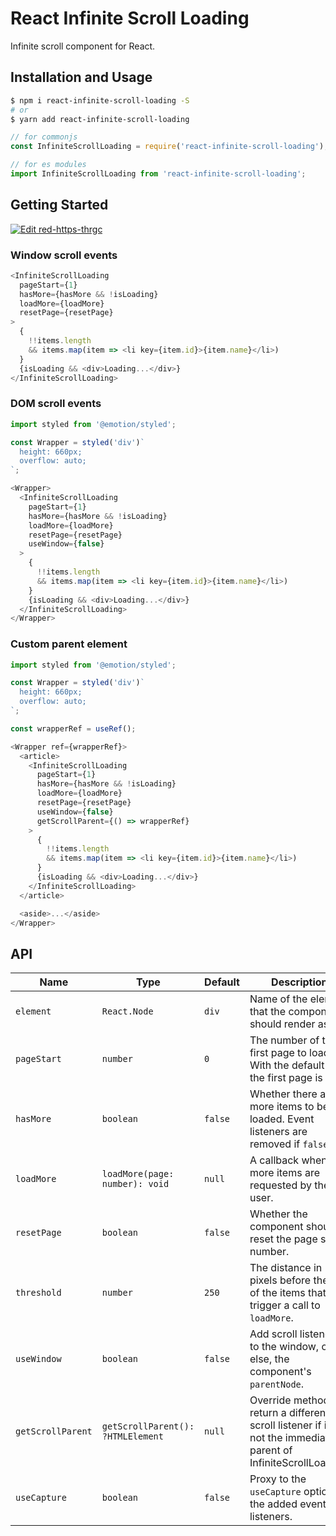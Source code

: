 # React Infinite Scroll Loading

Infinite scroll component for React.

## Installation and Usage

```bash
$ npm i react-infinite-scroll-loading -S
# or
$ yarn add react-infinite-scroll-loading
```

```js
// for commonjs
const InfiniteScrollLoading = require('react-infinite-scroll-loading');

// for es modules
import InfiniteScrollLoading from 'react-infinite-scroll-loading';
```

## Getting Started

[![Edit red-https-thrgc](https://codesandbox.io/static/img/play-codesandbox.svg)](https://codesandbox.io/s/red-https-thrgc?fontsize=14)

### Window scroll events

```js
<InfiniteScrollLoading
  pageStart={1}
  hasMore={hasMore && !isLoading}
  loadMore={loadMore}
  resetPage={resetPage}
>
  {
    !!items.length
    && items.map(item => <li key={item.id}>{item.name}</li>)
  }
  {isLoading && <div>Loading...</div>}
</InfiniteScrollLoading>
```

### DOM scroll events

```js
import styled from '@emotion/styled';

const Wrapper = styled('div')`
  height: 660px;
  overflow: auto;
`;

<Wrapper>
  <InfiniteScrollLoading
    pageStart={1}
    hasMore={hasMore && !isLoading}
    loadMore={loadMore}
    resetPage={resetPage}
    useWindow={false}
  >
    {
      !!items.length
      && items.map(item => <li key={item.id}>{item.name}</li>)
    }
    {isLoading && <div>Loading...</div>}
  </InfiniteScrollLoading>
</Wrapper>
```

### Custom parent element

```js
import styled from '@emotion/styled';

const Wrapper = styled('div')`
  height: 660px;
  overflow: auto;
`;

const wrapperRef = useRef();

<Wrapper ref={wrapperRef}>
  <article>
    <InfiniteScrollLoading
      pageStart={1}
      hasMore={hasMore && !isLoading}
      loadMore={loadMore}
      resetPage={resetPage}
      useWindow={false}
      getScrollParent={() => wrapperRef}
    >
      {
        !!items.length
        && items.map(item => <li key={item.id}>{item.name}</li>)
      }
      {isLoading && <div>Loading...</div>}
    </InfiniteScrollLoading>
  </article>

  <aside>...</aside>
</Wrapper>
```

## API

| Name              | Type                              | Default | Description                                                                                                      |
|-------------------|-----------------------------------|---------|------------------------------------------------------------------------------------------------------------------|
| `element`         | `React.Node`                      | `div`   | Name of the element that the component should render as.                                                         |
| `pageStart`       | `number`                          | `0`     | The number of the first page to load, With the default of `0`, the first page is `1`.                            |
| `hasMore`         | `boolean`                         | `false` | Whether there are more items to be loaded. Event listeners are removed if `false`.                               |
| `loadMore`        | `loadMore(page: number): void`    | `null`  | A callback when more items are requested by the user.                                                            |
| `resetPage`       | `boolean`                         | `false` | Whether the component should reset the page start number.                                                        |
| `threshold`       | `number`                          | `250`   | The distance in pixels before the end of the items that will trigger a call to `loadMore`.                       |
| `useWindow`       | `boolean`                         | `false` | Add scroll listeners to the window, or else, the component's `parentNode`.                                       |
| `getScrollParent` | `getScrollParent(): ?HTMLElement` | `null`  | Override method to return a different scroll listener if it's not the immediate parent of InfiniteScrollLoading. |
| `useCapture`      | `boolean`                         | `false` | Proxy to the `useCapture` option of the added event listeners.                                                   |
